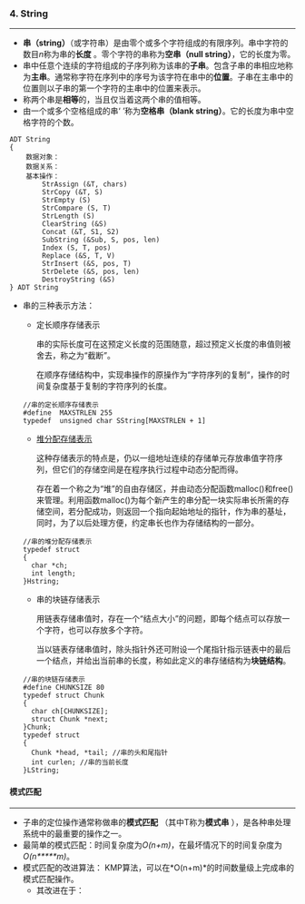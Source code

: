 ### 4. String

***

* **串（string）**（或字符串）是由零个或多个字符组成的有限序列。串中字符的数目*n*称为串的**长度** 。零个字符的串称为**空串（null string）**，它的长度为零。
* 串中任意个连续的字符组成的子序列称为该串的**子串**。包含子串的串相应地称为**主串**。通常称字符在序列中的序号为该字符在串中的**位置**。子串在主串中的位置则以子串的第一个字符的主串中的位置来表示。
* 称两个串是**相等**的，当且仅当着这两个串的值相等。
* 由一个或多个空格组成的串‘ ’称为**空格串（blank string）**。它的长度为串中空格字符的个数。

```
ADT String
{
	数据对象：
	数据关系：
	基本操作：
		StrAssign (&T, chars)
		StrCopy (&T, S)
		StrEmpty (S)
		StrCompare (S, T)
		StrLength (S)
		ClearString (&S)
		Concat (&T, S1, S2)
		SubString (&Sub, S, pos, len)
		Index (S, T, pos)
		Replace (&S, T, V)
		StrInsert (&S, pos, T)
		StrDelete (&S, pos, len)
		DestroyString (&S)
} ADT String
```

* 串的三种表示方法：

  * 定长顺序存储表示

    串的实际长度可在这预定义长度的范围随意，超过预定义长度的串值则被舍去，称之为“截断”。
    
    在顺序存储结构中，实现串操作的原操作为“字符序列的复制“，操作的时间复杂度基于复制的字符序列的长度。

  ```
  //串的定长顺序存储表示
  #define  MAXSTRLEN 255 
  typedef  unsigned char SString[MAXSTRLEN + 1]
  ```

  * [堆分配存储表示](https://github.com/fantasia85/data-structure/tree/master/fouth_string/string)

    这种存储表示的特点是，仍以一组地址连续的存储单元存放串值字符序列，但它们的存储空间是在程序执行过程中动态分配而得。

    存在着一个称之为“堆”的自由存储区，并由动态分配函数malloc()和free()来管理。利用函数malloc()为每个新产生的串分配一块实际串长所需的存储空间，若分配成功，则返回一个指向起始地址的指针，作为串的基址，同时，为了以后处理方便，约定串长也作为存储结构的一部分。

  ```
  //串的堆分配存储表示
  typedef struct
  {
  	char *ch;
  	int length;
  }Hstring;
  ```

  * 串的块链存储表示

    用链表存储串值时，存在一个“结点大小”的问题，即每个结点可以存放一个字符，也可以存放多个字符。

    当以链表存储串值时，除头指针外还可附设一个尾指针指示链表中的最后一个结点，并给出当前串的长度，称如此定义的串存储结构为**块链结构**。

  ```
  //串的块链存储表示
  #define CHUNKSIZE 80
  typedef struct Chunk
  {
  	char ch[CHUNKSIZE];
  	struct Chunk *next;
  }Chunk;
  typedef struct
  {
  	Chunk *head, *tail; //串的头和尾指针
  	int curlen; //串的当前长度
  }LString;
  ```


#### **模式匹配**

***

* 子串的定位操作通常称做串的**模式匹配** （其中T称为**模式串** ），是各种串处理系统中的最重要的操作之一。
* 最简单的模式匹配：时间复杂度为*O(n+m)*，在最坏情况下的时间复杂度为*O(n*****m)*。
* 模式匹配的改进算法： KMP算法，可以在*O(n+m)*的时间数量级上完成串的模式匹配操作。
  * 其改进在于：